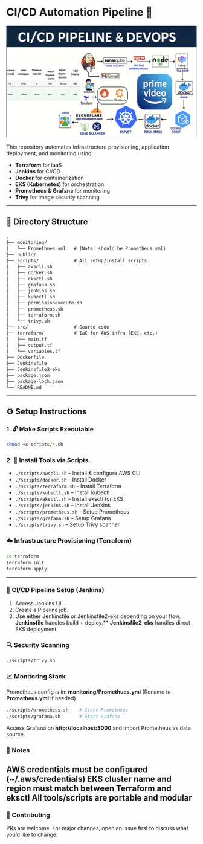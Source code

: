 # CI/CD Automation Pipeline 🚀
  <img src="public/pipeline-diagram.png" />



This repository automates infrastructure provisioning, application deployment, and monitoring using:

- **Terraform** for IaaS
- **Jenkins** for CI/CD
- **Docker** for containerization
- **EKS (Kubernetes)** for orchestration
- **Prometheus & Grafana** for monitoring
- **Trivy** for image security scanning

---

## 📁 Directory Structure

```
.
├── monitoring/
│   └── Promethues.yml   # (Note: should be Prometheus.yml)
├── public/
├── scripts/             # All setup/install scripts
│   ├── awscli.sh
│   ├── docker.sh
│   ├── eksctl.sh
│   ├── grafana.sh
│   ├── jenkins.sh
│   ├── kubectl.sh
│   ├── permissionexecute.sh
│   ├── prometheus.sh
│   ├── terraform.sh
│   └── trivy.sh
├── src/                 # Source code
├── terraform/           # IaC for AWS infra (EKS, etc.)
│   ├── main.tf
│   ├── output.tf
│   └── variables.tf
├── Dockerfile
├── Jenkinsfile
├── Jenkinsfile2-eks
├── package.json
├── package-lock.json
└── README.md
```

---

## ⚙️ Setup Instructions

### 1. 🔓 Make Scripts Executable

```bash
chmod +x scripts/*.sh
```

### 2. 🔧 Install Tools via Scripts

- `./scripts/awscli.sh` – Install & configure AWS CLI  
- `./scripts/docker.sh` – Install Docker  
- `./scripts/terraform.sh` – Install Terraform  
- `./scripts/kubectl.sh` – Install kubectl  
- `./scripts/eksctl.sh` – Install eksctl for EKS  
- `./scripts/jenkins.sh` – Install Jenkins  
- `./scripts/prometheus.sh` – Setup Prometheus  
- `./scripts/grafana.sh` – Setup Grafana  
- `./scripts/trivy.sh` – Setup Trivy scanner


### ☁️ Infrastructure Provisioning (Terraform)
```sh 
cd terraform
terraform init
terraform apply

```
---
### 🔁 CI/CD Pipeline Setup (Jenkins)
1. Access Jenkins UI.
2. Create a Pipeline job.
3. Use either Jenkinsfile or Jenkinsfile2-eks depending on your flow.
**Jenkinsfile** handles build + deploy.**
**Jenkinsfile2-eks** handles direct EKS deployment.

### 🔍 Security Scanning
```sh
./scripts/trivy.sh

```

### 📈 Monitoring Stack
Prometheus config is in: **monitoring/Promethues.yml**
(Rename to **Prometheus.yml** if needed)
```sh
./scripts/prometheus.sh    # Start Prometheus
./scripts/grafana.sh       # Start Grafana
```
Access Grafana on **http://localhost:3000** and import Prometheus as data source.

### 📝 Notes
AWS credentials must be configured (**~/.aws/credentials**)
EKS cluster name and region must match between Terraform and **eksctl**
All tools/scripts are portable and modular
---
### 🤝 Contributing
PRs are welcome. For major changes, open an issue first to discuss what you’d like to change.
